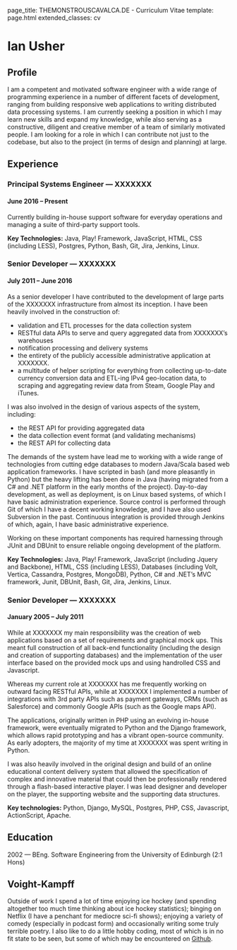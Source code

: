page_title: THEMONSTROUSCAVALCA.DE - Curriculum Vitae
template: page.html
extended_classes: cv

# Ian Usher

## Profile

I am a competent and motivated software engineer with a wide range of programming experience in a number of different facets of development, ranging from building responsive web applications to writing distributed data processing systems. I am currently seeking a position in which I may learn new skills and expand my knowledge, while also serving as a constructive, diligent and creative member of a team of similarly motivated people. I am looking for a role in which I can contribute not just to the codebase, but also to the project (in terms of design and planning) at large.

## Experience
### Principal Systems Engineer — <span class="redacted">XXXXXXX</span> 
#### June 2016 – Present

Currently building in-house support software for everyday operations and managing a suite of third-party support tools.

**Key Technologies:** Java, Play! Framework, JavaScript, HTML, CSS (including LESS), Postgres, Python, Bash, Git, Jira, Jenkins, Linux.

### Senior Developer — <span class="redacted">XXXXXXX</span> 
#### July 2011 – June 2016

As a senior developer I have contributed to the development of large parts of the <span class="redacted">XXXXXXX</span> infrastructure from almost its inception. I have been heavily involved in the construction of:

* validation and ETL processes for the data collection system
* RESTful data APIs to serve and query aggregated data from <span class="redacted">XXXXXXX</span>’s warehouses
* notification processing and delivery systems
* the entirety of the publicly accessible administrative application at <span class="redacted">XXXXXXX</span>.
* a multitude of helper scripting for everything from collecting up-to-date currency conversion data and ETL-ing IPv4 geo-location data, to scraping and aggregating review data from Steam, Google Play and iTunes.

I was also involved in the design of various aspects of the system, including:

* the REST API for providing aggregated data
* the data collection event format (and validating mechanisms)
* the REST API for collecting data

The demands of the system have lead me to working with a wide range of technologies from cutting edge databases to modern Java/Scala based web application frameworks. I have scripted in bash (and more pleasantly in Python) but the heavy lifting has been done in Java (having migrated from a C# and .NET platform in the early months of the project). Day-to-day development, as well as deployment, is on Linux based systems, of which I have basic administration experience. Source control is performed through Git of which I have a decent working knowledge, and I have also used Subversion in the past. Continuous integration is provided through Jenkins of which, again, I have basic administrative experience.

Working on these important components has required harnessing through JUnit and DBUnit to ensure reliable ongoing development of the platform.

**Key Technologies:** Java, Play! Framework, JavaScript (including Jquery and Backbone), HTML, CSS (including LESS), Databases (including Volt, Vertica, Cassandra, Postgres, MongoDB), Python, C# and .NET’s MVC framework, Junit, DBUnit, Bash, Git, Jira, Jenkins, Linux.

### Senior Developer — <span class="redacted">XXXXXXX</span> 
#### January 2005 – July 2011

While at <span class="redacted">XXXXXXX</span> my main responsibility was the creation of web applications based on a set of requirements and graphical mock ups. This meant full construction of all back-end functionality (including the design and creation of supporting databases) and the implementation of the user interface based on the provided mock ups and using handrolled CSS and Javascript.

Whereas my current role at <span class="redacted">XXXXXXX</span> has me frequently working on outward facing RESTful APIs, while at <span class="redacted">XXXXXXX</span> I implemented a number of integrations with 3rd party APIs such as payment gateways, CRMs (such as Salesforce) and commonly Google APIs (such as the Google maps API).

The applications, originally written in PHP using an evolving in-house framework, were eventually migrated to Python and the Django framework, which allows rapid prototyping and has a vibrant open-source community. As early adopters, the majority of my time at <span class="redacted">XXXXXXX</span> was spent writing in Python.

I was also heavily involved in the original design and build of an online educational content delivery system that allowed the specification of complex and innovative material that could then be professionally rendered through a flash-based interactive player. I was lead designer and developer on the player, the supporting website and the supporting data structures.

**Key technologies:** Python, Django, MySQL, Postgres, PHP, CSS, Javascript, ActionScript, Apache.

## Education
2002 — BEng. Software Engineering from the University of Edinburgh (2:1 Hons)

## Voight-Kampff
Outside of work I spend a lot of time enjoying ice hockey (and spending altogether too much time thinking about ice hockey statistics); binging on Netflix (I have a penchant for mediocre sci-fi shows); enjoying a variety of comedy (especially in podcast form) and occasionally writing some truly terrible poetry.  I also like to do a little hobby coding, most of which is in no fit state to be seen, but some of which may be encountered on [Github](https://github.org/fatconan/).